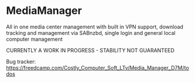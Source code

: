# MediaManager
All in one media center management with built in VPN support, download tracking and management via SABnzbd, single login and general local computer management

CURRENTLY A WORK IN PROGRESS - STABILITY NOT GUARANTEED

Bug tracker: https://freedcamp.com/Costly_Computer_Soft_LTv/Media_Manager_D7M/todos
